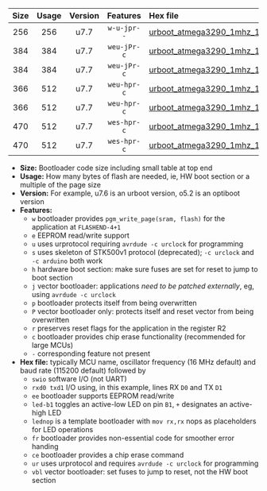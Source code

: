 |Size|Usage|Version|Features|Hex file|
|:-:|:-:|:-:|:-:|:--|
|256|256|u7.7|`w-u-jpr--`|[urboot_atmega3290_1mhz_19200bps_swio_rxe0_txe1_ur_vbl.hex](https://raw.githubusercontent.com/stefanrueger/urboot.hex/main/mcus/atmega3290/fcpu_1mhz/19200_bps/urboot_atmega3290_1mhz_19200bps_swio_rxe0_txe1_ur_vbl.hex)|
|384|384|u7.7|`weu-jPr-c`|[urboot_atmega3290_1mhz_19200bps_swio_rxe0_txe1_ee_led+b7_fr_ce_ur_vbl.hex](https://raw.githubusercontent.com/stefanrueger/urboot.hex/main/mcus/atmega3290/fcpu_1mhz/19200_bps/urboot_atmega3290_1mhz_19200bps_swio_rxe0_txe1_ee_led+b7_fr_ce_ur_vbl.hex)|
|384|384|u7.7|`weu-jPr-c`|[urboot_atmega3290_1mhz_19200bps_swio_rxe0_txe1_ee_lednop_fr_ce_ur_vbl.hex](https://raw.githubusercontent.com/stefanrueger/urboot.hex/main/mcus/atmega3290/fcpu_1mhz/19200_bps/urboot_atmega3290_1mhz_19200bps_swio_rxe0_txe1_ee_lednop_fr_ce_ur_vbl.hex)|
|366|512|u7.7|`weu-hpr-c`|[urboot_atmega3290_1mhz_19200bps_swio_rxe0_txe1_ee_led+b7_fr_ce_ur.hex](https://raw.githubusercontent.com/stefanrueger/urboot.hex/main/mcus/atmega3290/fcpu_1mhz/19200_bps/urboot_atmega3290_1mhz_19200bps_swio_rxe0_txe1_ee_led+b7_fr_ce_ur.hex)|
|366|512|u7.7|`weu-hpr-c`|[urboot_atmega3290_1mhz_19200bps_swio_rxe0_txe1_ee_lednop_fr_ce_ur.hex](https://raw.githubusercontent.com/stefanrueger/urboot.hex/main/mcus/atmega3290/fcpu_1mhz/19200_bps/urboot_atmega3290_1mhz_19200bps_swio_rxe0_txe1_ee_lednop_fr_ce_ur.hex)|
|470|512|u7.7|`wes-hpr-c`|[urboot_atmega3290_1mhz_19200bps_swio_rxe0_txe1_ee_led+b7_fr_ce.hex](https://raw.githubusercontent.com/stefanrueger/urboot.hex/main/mcus/atmega3290/fcpu_1mhz/19200_bps/urboot_atmega3290_1mhz_19200bps_swio_rxe0_txe1_ee_led+b7_fr_ce.hex)|
|470|512|u7.7|`wes-hpr-c`|[urboot_atmega3290_1mhz_19200bps_swio_rxe0_txe1_ee_lednop_fr_ce.hex](https://raw.githubusercontent.com/stefanrueger/urboot.hex/main/mcus/atmega3290/fcpu_1mhz/19200_bps/urboot_atmega3290_1mhz_19200bps_swio_rxe0_txe1_ee_lednop_fr_ce.hex)|

- **Size:** Bootloader code size including small table at top end
- **Usage:** How many bytes of flash are needed, ie, HW boot section or a multiple of the page size
- **Version:** For example, u7.6 is an urboot version, o5.2 is an optiboot version
- **Features:**
  + `w` bootloader provides `pgm_write_page(sram, flash)` for the application at `FLASHEND-4+1`
  + `e` EEPROM read/write support
  + `u` uses urprotocol requiring `avrdude -c urclock` for programming
  + `s` uses skeleton of STK500v1 protocol (deprecated); `-c urclock` and `-c arduino` both work
  + `h` hardware boot section: make sure fuses are set for reset to jump to boot section
  + `j` vector bootloader: applications *need to be patched externally*, eg, using `avrdude -c urclock`
  + `p` bootloader protects itself from being overwritten
  + `P` vector bootloader only: protects itself and reset vector from being overwritten
  + `r` preserves reset flags for the application in the register R2
  + `c` bootloader provides chip erase functionality (recommended for large MCUs)
  + `-` corresponding feature not present
- **Hex file:** typically MCU name, oscillator frequency (16 MHz default) and baud rate (115200 default) followed by
  + `swio` software I/O (not UART)
  + `rxd0 txd1` I/O using, in this example, lines RX `D0` and TX `D1`
  + `ee` bootloader supports EEPROM read/write
  + `led-b1` toggles an active-low LED on pin `B1`, `+` designates an active-high LED
  + `lednop` is a template bootloader with `mov rx,rx` nops as placeholders for LED operations
  + `fr` bootloader provides non-essential code for smoother error handing
  + `ce` bootloader provides a chip erase command
  + `ur` uses urprotocol and requires `avrdude -c urclock` for programming
  + `vbl` vector bootloader: set fuses to jump to reset, not the HW boot section
